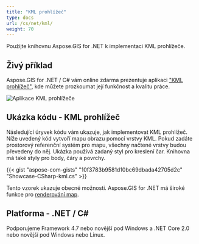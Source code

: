 ```yaml
---
title: "KML prohlížeč"
type: docs
url: /cs/net/kml/
weight: 70
---
```


Použijte knihovnu Aspose.GIS for .NET k implementaci KML prohlížeče.

## **Živý příklad**

Aspose.GIS for .NET / C# vám online zdarma prezentuje aplikaci ["KML prohlížeč"](https://products.aspose.app/gis/viewer/kml), kde můžete prozkoumat její funkčnost a kvalitu práce.

![Aplikace KML prohlížeče](viewer.png)

## **Ukázka kódu - KML prohlížeč**

Následující úryvek kódu vám ukazuje, jak implementovat KML prohlížeč. Níže uvedený kód vytvoří mapu obrazu pomocí vrstvy KML. Pokud zadáte prostorový referenční systém pro mapu, všechny načtené vrstvy budou převedeny do něj.
Ukázka používá zadaný styl pro kreslení čar. Knihovna má také styly pro body, čáry a povrchy.

{{< gist "aspose-com-gists" "10f3783b9581d10bc69dbada42705d2c" "Showcase-CSharp-kml.cs" >}}

Tento vzorek ukazuje obecné možnosti. Aspose.GIS for .NET má široké funkce pro [renderování map](https://docs.aspose.com/gis/net/map-rendering/).

## **Platforma - .NET / C#**

Podporujeme Framework 4.7 nebo novější pod Windows a .NET Core 2.0 nebo novější pod Windows nebo Linux.
